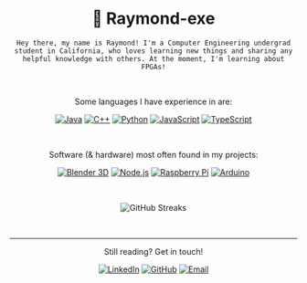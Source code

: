 <h1 align = "center"><b>🍜 Raymond-exe</b></h1>

<p align="center"><code>Hey there, my name is Raymond! I'm a Computer Engineering undergrad student in California, who loves learning new things and sharing any helpful knowledge with others. At the moment, I'm learning about FPGAs!</code></p>

$~$

<!-- ## Programming Languages -->
<p align="center">Some languages I have experience in are:</p>
<p align="center">
  <a href="https://github.com/Raymond-exe?tab=repositories&language=java"><img alt="Java" src="https://img.shields.io/badge/Java-F80000?style=for-the-badge&logo=openjdk&logoColor=white"></a>
  <a href="https://cplusplus.com"><img alt="C++" src="https://img.shields.io/badge/C%2B%2B-00599C?style=for-the-badge&logo=cplusplus&logoColor=white"></a>
  <a href="https://www.python.org"><img alt="Python" src="https://img.shields.io/badge/Python-yellow?style=for-the-badge&logo=Python&logoColor=white"></a>
  <a href="https://github.com/Raymond-exe?tab=repositories&language=javascript"><img alt="JavaScript" src="https://img.shields.io/badge/JavaScript-limegreen?style=for-the-badge&logo=javascript&logoColor=white"></a>
  <a href="https://www.typescriptlang.org"><img alt="TypeScript" src="https://img.shields.io/badge/TypeScript-3178C6?style=for-the-badge&logo=typescript&logoColor=white"></a>
</p>

$~$

<!-- ## Technologies -->

<p align="center">Software (& hardware) most often found in my projects:</p>
<p align="center">
  <a href="https://www.blender.org"><img alt="Blender 3D" src="https://img.shields.io/badge/Blender_3D-F5792A?style=for-the-badge&logo=blender&logoColor=white"></a>
  <a href="https://nodejs.org"><img alt="Node.js" src="https://img.shields.io/badge/Node.js-339933?style=for-the-badge&logo=node.js&logoColor=white"></a>
  <a href="https://www.raspberrypi.org"><img alt="Raspberry Pi" src="https://img.shields.io/badge/Raspberry_Pi-A22846?style=for-the-badge&logo=raspberrypi&logoColor=white"></a>
  <a href="https://www.arduino.cc"><img alt="Arduino" src="https://img.shields.io/badge/Arduino-00979D?style=for-the-badge&logo=arduino&logoColor=white"></a>
</p>

$~$

<!-- - [imaginefun.net developer](https://imaginefun.net)
- [CPP UAV Laboratory]()
- more stuff idk -->

<!--

<details>
<summary><b>Active Projects</b></summary>

###### My currently active project is:

## **`Building an Electric Skateboard`**
##### *courtesy of CPP SIIL Maker Studio*

| | |
|-|-|
| **Started:** | November 2022 |
| **Status:**  | In Assembly |

Progress:
- [x] Design
- [ ] Assembly
- [ ] Testing

</details>

-->


<!-- Git Contributions Streak -->
<p align="center">
  <img alt="GitHub Streaks" src="https://streak-stats.demolab.com/?user=Raymond-exe&theme=dark">
</p>

<!--- Stats & Top Languages -->
<!-- TODO re-enable once stats are back up -->
<p align="center">
  <!-- <img alt="Raymond-exe's GitHub Stats" src="https://github-readme-stats.vercel.app/api?username=raymond-exe&hide=stars&count_private=true&show_icons=true"> -->
  <!-- <img alt="Raymond-exe's Top Languages" src="https://github-readme-stats.vercel.app/api/top-langs/?username=raymond-exe&layout=compact&count_private=true"> -->
</p>

$~$

---

<p align="center">Still reading? Get in touch!</p>
<p align="center">
  <a href="https://www.linkedin.com/in/raymond-exe"><img alt="LinkedIn" src="https://img.shields.io/badge/LinkedIn-0A66C2?style=for-the-badge&logo=linkedin&logoColor=white"></a>
  <a href="https://github.com/raymond-exe"><img alt="GitHub" src="https://img.shields.io/badge/GitHub-181717?style=for-the-badge&logo=github&logoColor=white"></a>
  <a href="mailto:raymondwong.exe@gmail.com"><img alt="Email" src="https://img.shields.io/badge/Email-EA4335?style=for-the-badge&logo=gmail&logoColor=white"></a>
</p>
